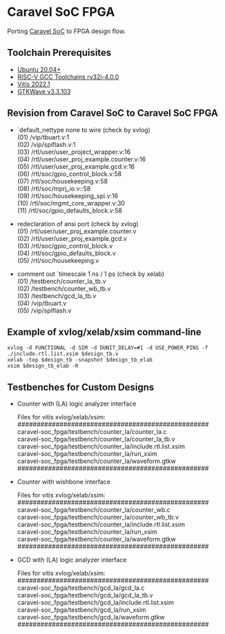 # Caravel SoC FPGA
Porting [Caravel SoC](https://github.com/bol-edu/caravel-soc) to FPGA design flow.

## Toolchain Prerequisites
* [Ubuntu 20.04+](https://releases.ubuntu.com/focal/)
* [RISC-V GCC Toolchains rv32i-4.0.0](https://github.com/stnolting/riscv-gcc-prebuilt)
* [Vitis 2022.1](https://www.xilinx.com/support/download/index.html/content/xilinx/en/downloadNav/vivado-design-tools/2022-1.html)
* [GTKWave v3.3.103](https://gtkwave.sourceforge.net/)

## Revision from Caravel SoC to Caravel SoC FPGA
* `default_nettype none to wire (check by xvlog)  
   (01) /vip/tbuart.v:1  
   (02) /vip/spiflash.v:1  
   (03) /rtl/user/user_project_wrapper.v:16  
   (04) /rtl/user/user_proj_example.counter.v:16  
   (05) /rtl/user/user_proj_example.gcd.v:16  
   (06) /rtl/soc/gpio_control_block.v:58  
   (07) /rtl/soc/housekeeping.v:58  
   (08) /rtl/soc/mprj_io.v::58  
   (09) /rtl/soc/housekeeping_spi.v:16  
   (10) /rtl/soc/mgmt_core_wrapper.v:30  
   (11) /rtl/soc/gpio_defaults_block.v:58  
    
* redeclaration of ansi port (check by xvlog)  
   (01) /rtl/user/user_proj_example.counter.v  
   (02) /rtl/user/user_proj_example.gcd.v  
   (03) /rtl/soc/gpio_control_block.v  
   (04) /rtl/soc/gpio_defaults_block.v  
   (05) /rtl/soc/housekeeping.v
   
* comment out `timescale 1 ns / 1 ps (check by xelab)  
   (01) /testbench/counter_la_tb.v  
   (02) /testbench/counter_wb_tb.v  
   (03) /testbench/gcd_la_tb.v   
   (04) /vip/tbuart.v  
   (05) /vip/spiflash.v  

## Example of xvlog/xelab/xsim command-line

    xvlog -d FUNCTIONAL -d SIM -d DUNIT_DELAY=#1 -d USE_POWER_PINS -f ./include.rtl.list.xsim $design_tb.v
    xelab -top $design_tb -snapshot $design_tb_elab
    xsim $design_tb_elab -R


## Testbenches for Custom Designs

* Counter with (LA) logic analyzer interface 

  Files for vitis xvlog/xelab/xsim:  
  ##################################################  
  caravel-soc_fpga/testbench/counter_la/counter_la.c  
  caravel-soc_fpga/testbench/counter_la/counter_la_tb.v  
  caravel-soc_fpga/testbench/counter_la/include.rtl.list.xsim  
  caravel-soc_fpga/testbench/counter_la/run_xsim  
  caravel-soc_fpga/testbench/counter_la/waveform.gtkw  
  ##################################################
  
* Counter with wishbone interface

  Files for vitis xvlog/xelab/xsim:  
  ##################################################  
  caravel-soc_fpga/testbench/counter_la/counter_wb.c  
  caravel-soc_fpga/testbench/counter_la/counter_wb_tb.v  
  caravel-soc_fpga/testbench/counter_la/include.rtl.list.xsim  
  caravel-soc_fpga/testbench/counter_la/run_xsim  
  caravel-soc_fpga/testbench/counter_la/waveform.gtkw  
  ##################################################
  
* GCD with (LA) logic analyzer interface

  Files for vitis xvlog/xelab/xsim:  
  ##################################################  
  caravel-soc_fpga/testbench/gcd_la/gcd_la.c  
  caravel-soc_fpga/testbench/gcd_la/gcd_la_tb.v  
  caravel-soc_fpga/testbench/gcd_la/include.rtl.list.xsim  
  caravel-soc_fpga/testbench/gcd_la/run_xsim  
  caravel-soc_fpga/testbench/gcd_la/waveform.gtkw  
  ##################################################
